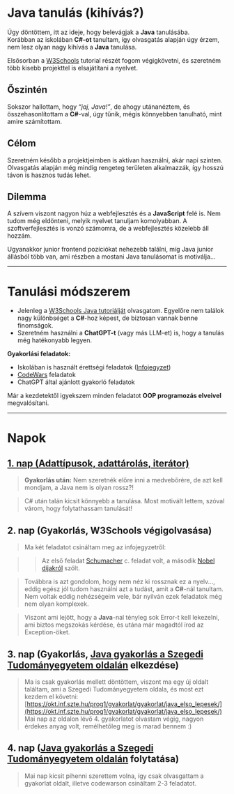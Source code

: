 # Java tanulás (kihívás?)

Úgy döntöttem, itt az ideje, hogy belevágjak a **Java** tanulásába.  
Korábban az iskolában **C#-ot** tanultam, így olvasgatás alapján úgy érzem, nem lesz olyan nagy kihívás a **Java** tanulása.  

Elsősorban a [W3Schools](https://www.w3schools.com/) tutorial részét fogom végigkövetni, és szeretném több kisebb projekttel is elsajátítani a nyelvet.  

## Őszintén

Sokszor hallottam, hogy *“jaj, Java!”*, de ahogy utánanéztem, és összehasonlítottam a **C#**-val, úgy tűnik, mégis könnyebben tanulható, mint amire számítottam.  

## Célom

Szeretném később a projektjeimben is aktívan használni, akár napi szinten. Olvasgatás alapján még mindig rengeteg területen alkalmazzák, így hosszú távon is hasznos tudás lehet.  

## Dilemma

A szívem viszont nagyon húz a webfejlesztés és a **JavaScript** felé is. Nem tudom még eldönteni, melyik nyelvet tanuljam komolyabban. A szoftverfejlesztés is vonzó számomra, de a webfejlesztés közelebb áll hozzám.  

Ugyanakkor junior frontend pozíciókat nehezebb találni, míg Java junior állásból több van, ami részben a mostani Java tanulásomat is motiválja...  

---

# Tanulási módszerem

- Jelenleg a [W3Schools Java tutoriálját](https://www.w3schools.com/java) olvasgatom. Egyelőre nem találok nagy különbséget a **C#**-hoz képest, de biztosan vannak benne finomságok.  
- Szeretném használni a **ChatGPT-t** (vagy más LLM-et) is, hogy a tanulás még hatékonyabb legyen.  

**Gyakorlási feladatok:**  
- Iskolában is használt érettségi feladatok  ([Infojegyzet](https://infojegyzet.hu/vizsgafeladatok/))
- [CodeWars](https://www.codewars.com) feladatok  
- ChatGPT által ajánlott gyakorló feladatok  

Már a kezdetektől igyekszem minden feladatot **OOP programozás elveivel** megvalósítani.  

---

# Napok

## [1. nap (Adattípusok, adattárolás, iterátor)](https://github.com/bencso/my-java-learning/blob/main/notes/1_day.md)

> **Gyakorlás után:** Nem szeretnék előre inni a medvebőrére, de azt kell mondjam, a Java nem is olyan rossz?!  

> C# után talán kicsit könnyebb a tanulása. Most motivált lettem, szóval várom, hogy folytathassam tanulását!

## 2. nap (Gyakorlás, W3Schools végigolvasása)

> Ma két feladatot csináltam meg az infojegyzetről:

>> Az első feladat [Schumacher](https://github.com/bencso/my-java-learning/blob/main/practice/ElsoProject_schumacher) c. feladat volt, a második [Nobel díjakról](https://github.com/bencso/my-java-learning/blob/main/practice/MasodikProject_nobel) szólt.

> Továbbra is azt gondolom, hogy nem néz ki rossznak ez a nyelv..., eddig egész jól tudom használni azt a tudást, amit a **C#**-nál tanultam. Nem voltak eddig nehézségeim vele, bár nyilván ezek feladatok még nem olyan komplexek.

> Viszont ami lejött, hogy a **Java**-nal tényleg sok Error-t kell lekezelni, ami biztos megszokás kérdése, és utána már magadtól írod az Exception-öket.


## 3. nap (Gyakorlás, [Java gyakorlás a Szegedi Tudományegyetem oldalán](https://okt.inf.szte.hu/prog1/gyakorlat/gyakorlat/java_elso_lepesek/) elkezdése)
> Ma is csak gyakorlás mellett döntöttem, viszont ma egy új oldalt találtam, ami a Szegedi Tudományegyetem oldala, és most ezt kezdem el követni: [https://okt.inf.szte.hu/prog1/gyakorlat/gyakorlat/java_elso_lepesek/](https://okt.inf.szte.hu/prog1/gyakorlat/gyakorlat/java_elso_lepesek/)
> Mai nap az oldalon lévő 4. gyakorlatot olvastam végig, nagyon érdekes anyag volt, remélhetőleg meg is marad bennem :)

## 4. nap ([Java gyakorlás a Szegedi Tudományegyetem oldalán](https://okt.inf.szte.hu/prog1/gyakorlat/gyakorlat/abstract_interface/) folytatása)
> Mai nap kicsit pihenni szerettem volna, így csak olvasgattam a gyakorlat oldalt, illetve codewarson csináltam 2-3 feladatot.
